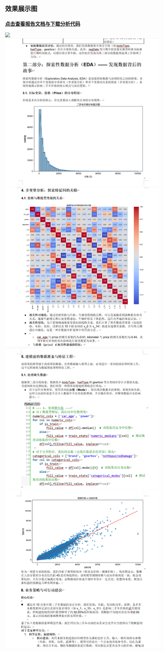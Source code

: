 ## 效果展示图
### [点击查看报告文档与下载分析代码](https://www.123912.com/s/S20tjv-eS6sd)
![](..\get_code\img\1.png)
![](\get_code\img\2.png)
![](.\get_code\img\3.png)
![](.\get_code\img\4.png)
![](.\get_code\img\5.png)
